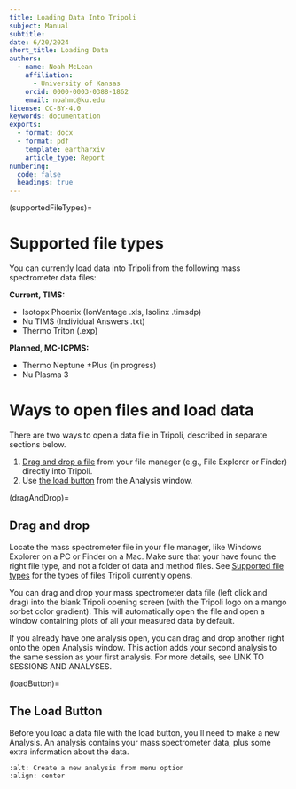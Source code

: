 ```yaml
---
title: Loading Data Into Tripoli
subject: Manual
subtitle: 
date: 6/20/2024
short_title: Loading Data
authors:
  - name: Noah McLean
    affiliation:
      - University of Kansas
    orcid: 0000-0003-0388-1862
    email: noahmc@ku.edu
license: CC-BY-4.0
keywords: documentation
exports:
  - format: docx
  - format: pdf
    template: eartharxiv
    article_type: Report
numbering:
  code: false
  headings: true
---
```


(supportedFileTypes)=
# Supported file types

You can currently load data into Tripoli from the following mass spectrometer data files:

**Current, TIMS:**
- Isotopx Phoenix (IonVantage .xls, Isolinx .timsdp)
- Nu TIMS (Individual Answers .txt)
- Thermo Triton (.exp)

**Planned, MC-ICPMS:**
- Thermo Neptune ±Plus (in progress)
- Nu Plasma 3

# Ways to open files and load data

There are two ways to open a data file in Tripoli, described in separate sections below.

1. [Drag and drop a file](#dragAndDrop) from your file manager (e.g., File Explorer or Finder) directly into Tripoli.
2. Use [the load button](#loadButton) from the Analysis window.


(dragAndDrop)=
## Drag and drop

Locate the mass spectrometer file in your file manager, like Windows Explorer on a PC or Finder on a Mac.  Make sure that your have found the right file type, and not a folder of data and method files.  See [Supported file types](#supportedFileTypes) for the types of files Tripoli currently opens.  

You can drag and drop your mass spectrometer data file (left click and drag) into the blank Tripoli opening screen (with the Tripoli logo on a mango sorbet color gradient).  This will automatically open the file and open a window containing plots of all your measured data by default.

If you already have one analysis open, you can drag and drop another right onto the open Analysis window.  This action adds your second analysis to the same session as your first analysis.  For more details, see LINK TO SESSIONS AND ANALYSES.

(loadButton)=
## The Load Button 

Before you load a data file with the load button, you'll need to make a new Analysis.  An analysis contains your mass spectrometer data, plus some extra information about the data.  

```{image} ../graphics/NewAnalysisMenuSelected.png
:alt: Create a new analysis from menu option
:align: center
```

